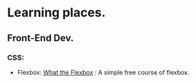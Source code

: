# Learning places.

## Front-End Dev.

### CSS:
* Flexbox: 
[What the Flexbox](https://flexbox.io/) : A simple free course of flexbox. 
